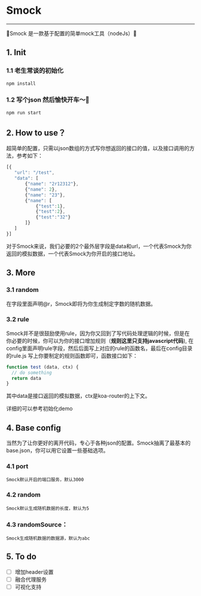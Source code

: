 # Smock
---
🔧Smock 是一款基于配置的简单mock工具（nodeJs）🔧


## 1. Init

### 1.1 老生常谈的初始化

```bash
npm install
```

### 1.2 写个json 然后愉快开车～🚗

```bash
npm run start
```

## 2. How to use？

超简单的配置，只需以json数组的方式写你想返回的接口的值，以及接口调用的方法，参考如下：

```javascript
[{
   "url": "/test",
   "data": [
       {"name": "2r12312"},
       {"name": 2},
       {"name": "23"},
       {"name": [
           {"test":1},
           {"test":2},
           {"test":"32"}
       ]}
   ]
}]
```
对于Smock来说，我们必要的2个最外层字段是data和url，一个代表Smock为你返回的模拟数据，一个代表Smock为你开启的接口地址。

## 3. More

### 3.1 random

在字段里面声明@r，Smock即将为你生成制定字数的随机数据。

### 3.2 rule

Smock并不是很鼓励使用rule，因为你又回到了写代码处理逻辑的时候，但是在你必要的时候，你可以为你的接口增加规则（**规则这里只支持javascript代码**), 在config里面声明rule字段，然后后面写上对应的rule的函数名，最后在config目录的rule.js 写上你要制定的规则函数即可，函数接口如下：

```javascript
function test (data, ctx) {
  // do something
  return data
}
```

其中data是接口返回的模拟数据，ctx是koa-router的上下文。

详细的可以参考初始化demo

## 4. Base config

当然为了让你更好的离开代码，专心于各种json的配置。Smock抽离了最基本的base.json，你可以用它设置一些基础选项。

### 4.1 port
	
	Smock默认开启的端口服务，默认3000

### 4.2 random

	Smock默认生成随机数据的长度，默认为5

### 4.3 randomSource：
	Smock生成随机数据的数据源，默认为abc

## 5. To do

- [ ] 增加header设置
- [ ] 融合代理服务
- [ ] 可视化支持